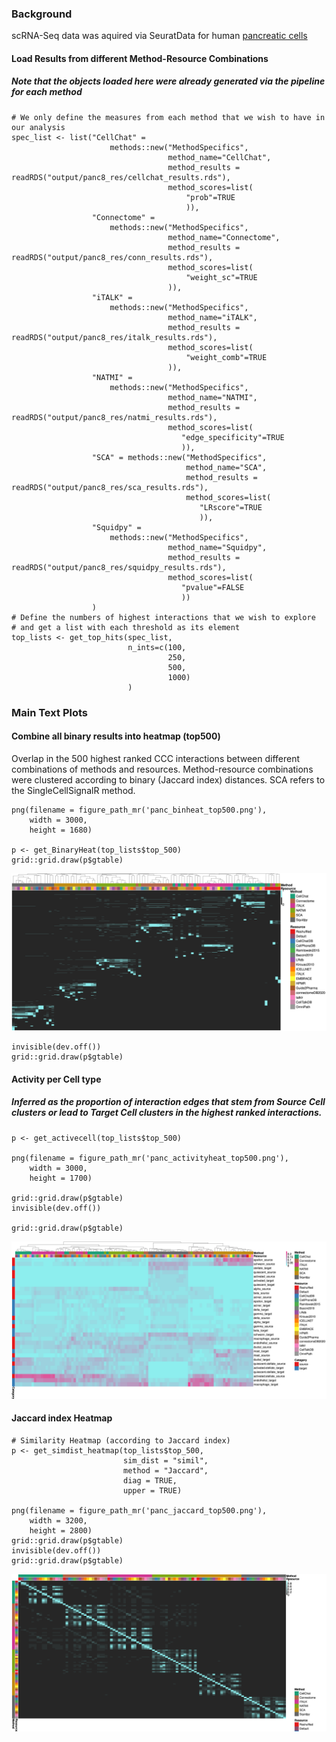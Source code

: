 ### Background

scRNA-Seq data was aquired via SeuratData for human [pancreatic
cells](https://www.nature.com/articles/nbt.4096)

#### Load Results from different Method-Resource Combinations

##### Note that the objects loaded here were already generated via the pipeline for each method

    # We only define the measures from each method that we wish to have in our analysis
    spec_list <- list("CellChat" =
                          methods::new("MethodSpecifics",
                                       method_name="CellChat",
                                       method_results = readRDS("output/panc8_res/cellchat_results.rds"),
                                       method_scores=list(
                                           "prob"=TRUE
                                           )),
                      "Connectome" =
                          methods::new("MethodSpecifics",
                                       method_name="Connectome",
                                       method_results = readRDS("output/panc8_res/conn_results.rds"),
                                       method_scores=list(
                                           "weight_sc"=TRUE
                                       )),
                      "iTALK" =
                          methods::new("MethodSpecifics",
                                       method_name="iTALK",
                                       method_results = readRDS("output/panc8_res/italk_results.rds"),
                                       method_scores=list(
                                           "weight_comb"=TRUE
                                       )),
                      "NATMI" =
                          methods::new("MethodSpecifics",
                                       method_name="NATMI",
                                       method_results = readRDS("output/panc8_res/natmi_results.rds"),
                                       method_scores=list(
                                          "edge_specificity"=TRUE
                                          )),
                      "SCA" = methods::new("MethodSpecifics",
                                           method_name="SCA",
                                           method_results = readRDS("output/panc8_res/sca_results.rds"),
                                           method_scores=list(
                                              "LRscore"=TRUE
                                              )),
                      "Squidpy" =
                          methods::new("MethodSpecifics",
                                       method_name="Squidpy",
                                       method_results = readRDS("output/panc8_res/squidpy_results.rds"),
                                       method_scores=list(
                                          "pvalue"=FALSE
                                          ))
                      )
    # Define the numbers of highest interactions that we wish to explore
    # and get a list with each threshold as its element
    top_lists <- get_top_hits(spec_list,
                              n_ints=c(100,
                                       250,
                                       500,
                                       1000)
                              )

### Main Text Plots

#### Combine all binary results into heatmap (top500)

Overlap in the 500 highest ranked CCC interactions between different
combinations of methods and resources. Method-resource combinations were
clustered according to binary (Jaccard index) distances. SCA refers to
the SingleCellSignalR method.

    png(filename = figure_path_mr('panc_binheat_top500.png'),
        width = 3000,
        height = 1680)

    p <- get_BinaryHeat(top_lists$top_500)
    grid::grid.draw(p$gtable)

![](panc8_analysis_files/figure-markdown_strict/binary_heat_main-1.png)

    invisible(dev.off())
    grid::grid.draw(p$gtable)

#### Activity per Cell type

##### Inferred as the proportion of interaction edges that stem from Source Cell clusters or lead to Target Cell clusters in the highest ranked interactions.

    p <- get_activecell(top_lists$top_500)

    png(filename = figure_path_mr('panc_activityheat_top500.png'),
        width = 3000,
        height = 1700)

    grid::grid.draw(p$gtable)
    invisible(dev.off())

    grid::grid.draw(p$gtable)

![](panc8_analysis_files/figure-markdown_strict/binary_cell_activity_main-1.png)

#### Jaccard index Heatmap

    # Similarity Heatmap (according to Jaccard index)
    p <- get_simdist_heatmap(top_lists$top_500,
                             sim_dist = "simil",
                             method = "Jaccard",
                             diag = TRUE,
                             upper = TRUE)

    png(filename = figure_path_mr('panc_jaccard_top500.png'),
        width = 3200,
        height = 2800)
    grid::grid.draw(p$gtable)
    invisible(dev.off())
    grid::grid.draw(p$gtable)

![](panc8_analysis_files/figure-markdown_strict/jacc_index-1.png)
